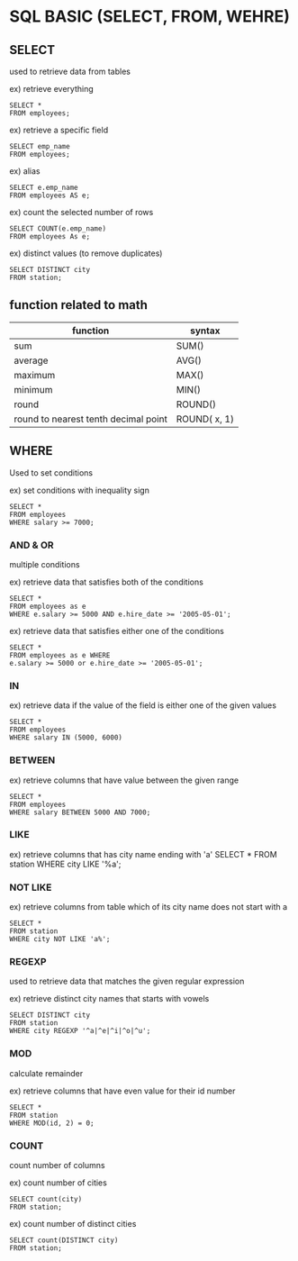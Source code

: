 # SQL BASIC (SELECT, FROM, WEHRE)

## SELECT
used to retrieve data from tables

ex) retrieve everything

    SELECT * 
    FROM employees;

ex) retrieve a specific field

    SELECT emp_name
    FROM employees;

ex) alias

    SELECT e.emp_name
    FROM employees AS e;

ex) count the selected number of rows
    
    SELECT COUNT(e.emp_name)
    FROM employees As e;

ex) distinct values (to remove duplicates)

    SELECT DISTINCT city
    FROM station;

## function related to math

function | syntax
---------|--------
sum|SUM()
average| AVG()
maximum|MAX()
minimum|MIN()
round|ROUND()
round to nearest tenth decimal point|ROUND( x, 1)

## WHERE
Used to set conditions

ex) set conditions with inequality sign
    
    SELECT * 
    FROM employees 
    WHERE salary >= 7000;
    
### AND & OR

multiple conditions

ex) retrieve data that satisfies both of the conditions

    SELECT * 
    FROM employees as e 
    WHERE e.salary >= 5000 AND e.hire_date >= '2005-05-01';

ex) retrieve data that satisfies either one of the conditions

    SELECT * 
    FROM employees as e WHERE 
    e.salary >= 5000 or e.hire_date >= '2005-05-01';

### IN

ex) retrieve data if the value of the field is either one of the given values

    SELECT * 
    FROM employees
    WHERE salary IN (5000, 6000)
    
### BETWEEN

ex) retrieve columns that have value between the given range

    SELECT * 
    FROM employees 
    WHERE salary BETWEEN 5000 AND 7000;

### LIKE

ex) retrieve columns that has city name ending with 'a'
    SELECT * 
    FROM station 
    WHERE city LIKE '%a';

### NOT LIKE

ex) retrieve columns from table which of its city name does not start with a

    SELECT * 
    FROM station 
    WHERE city NOT LIKE 'a%';

### REGEXP

used to retrieve data that matches the given regular expression

ex) retrieve distinct city names that starts with vowels

    SELECT DISTINCT city 
    FROM station 
    WHERE city REGEXP '^a|^e|^i|^o|^u';


### MOD
calculate remainder

ex) retrieve columns that have even value for their id number

    SELECT * 
    FROM station 
    WHERE MOD(id, 2) = 0;
    
### COUNT
count number of columns

ex) count number of cities

    SELECT count(city)
    FROM station;

ex) count number of distinct cities

    SELECT count(DISTINCT city) 
    FROM station;





